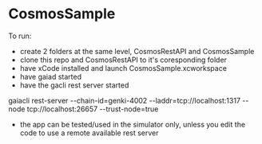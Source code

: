 # CosmosSample

To run:

- create 2 folders at the same level, CosmosRestAPI and CosmosSample
- clone this repo and CosmosRestAPI to it's coresponding folder
- have xCode installed and launch CosmosSample.xcworkspace
- have gaiad started
- have the gacli rest server started

gaiacli rest-server --chain-id=genki-4002 --laddr=tcp://localhost:1317 --node tcp://localhost:26657 --trust-node=true
    
- the app can be tested/used in the simulator only, unless you edit the code to use a remote available rest server
